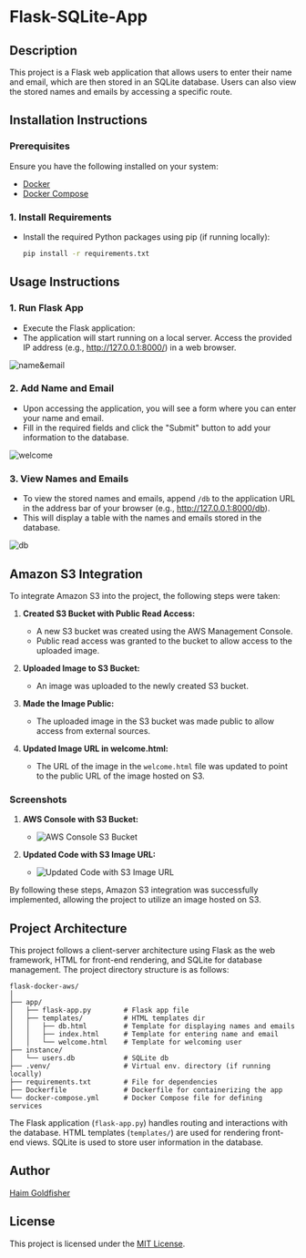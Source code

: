 # Flask-SQLite-App

## Description

This project is a Flask web application that allows users to enter their name and email, which are then stored in an SQLite database. Users can also view the stored names and emails by accessing a specific route.

## Installation Instructions

### Prerequisites

Ensure you have the following installed on your system:
- [Docker](https://www.docker.com/get-started)
- [Docker Compose](https://docs.docker.com/compose/install/)

### 1. Install Requirements
- Install the required Python packages using pip (if running locally):
  ```sh
  pip install -r requirements.txt 
    ```

## Usage Instructions

### 1. Run Flask App
- Execute the Flask application:
- The application will start running on a local server. Access the provided IP address (e.g., http://127.0.0.1:8000/) in a web browser.

![name&email](snaps/name&email.png)

### 2. Add Name and Email
- Upon accessing the application, you will see a form where you can enter your name and email.
- Fill in the required fields and click the "Submit" button to add your information to the database.

![welcome](snaps/welcome.png)

### 3. View Names and Emails
- To view the stored names and emails, append `/db` to the application URL in the address bar of your browser (e.g., http://127.0.0.1:8000/db).
- This will display a table with the names and emails stored in the database.

![db](snaps/db.png)

## Amazon S3 Integration

To integrate Amazon S3 into the project, the following steps were taken:

1. **Created S3 Bucket with Public Read Access:**
   - A new S3 bucket was created using the AWS Management Console.
   - Public read access was granted to the bucket to allow access to the uploaded image.

2. **Uploaded Image to S3 Bucket:**
   - An image was uploaded to the newly created S3 bucket.

3. **Made the Image Public:**
   - The uploaded image in the S3 bucket was made public to allow access from external sources.

4. **Updated Image URL in welcome.html:**
   - The URL of the image in the `welcome.html` file was updated to point to the public URL of the image hosted on S3.

### Screenshots

1. **AWS Console with S3 Bucket:**
   - ![AWS Console S3 Bucket](snaps/s3_bucket_pic_url.png)

2. **Updated Code with S3 Image URL:**
   - ![Updated Code with S3 Image URL](snaps/html_welcome_s3_bucket_docker.png)

By following these steps, Amazon S3 integration was successfully implemented, allowing the project to utilize an image hosted on S3.


## Project Architecture

This project follows a client-server architecture using Flask as the web framework, HTML for front-end rendering, and SQLite for database management. The project directory structure is as follows:
 
```
flask-docker-aws/
│
├── app/
│   ├── flask-app.py        # Flask app file
│   ├── templates/          # HTML templates dir
│   │   ├── db.html         # Template for displaying names and emails
│   │   ├── index.html      # Template for entering name and email
│   │   └── welcome.html    # Template for welcoming user
├── instance/
│   └── users.db            # SQLite db
├── .venv/                  # Virtual env. directory (if running locally)
├── requirements.txt        # File for dependencies
├── Dockerfile              # Dockerfile for containerizing the app
└── docker-compose.yml      # Docker Compose file for defining services
```

The Flask application (`flask-app.py`) handles routing and interactions with the database. HTML templates (`templates/`) are used for rendering front-end views. SQLite is used to store user information in the database.

## Author

[Haim Goldfisher](https://github.com/haimgoldfisher)

## License

This project is licensed under the [MIT License](LICENSE).
